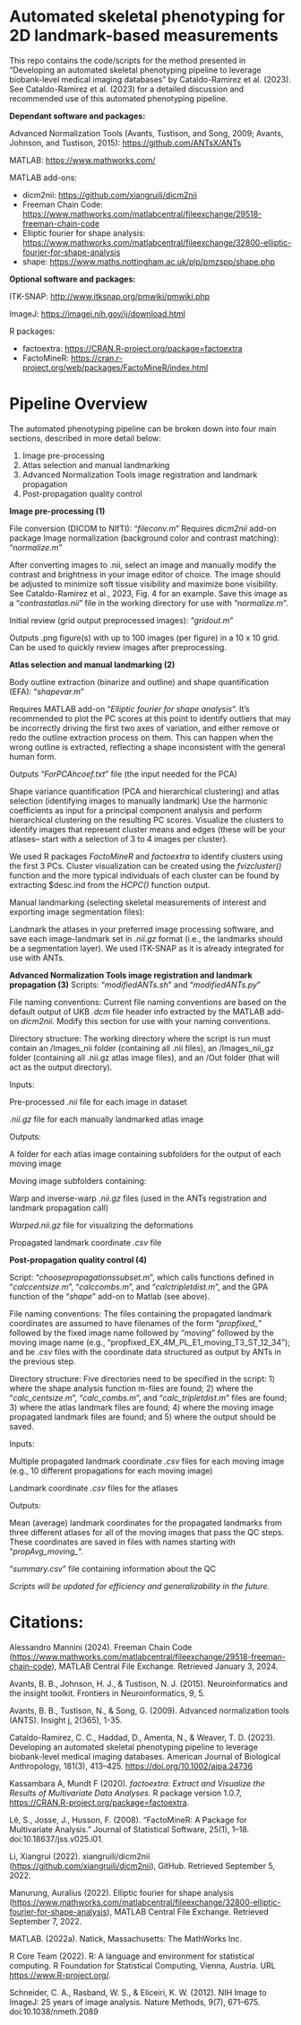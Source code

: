 # Automated skeletal phenotyping for 2D landmark-based measurements

This repo contains the code/scripts for the method presented in “Developing an automated skeletal phenotyping pipeline to leverage biobank-level medical imaging databases” by Cataldo-Ramirez et al. (2023). See Cataldo-Ramirez et al. (2023) for a detailed discussion and recommended use of this automated phenotyping pipeline. 

**Dependant software and packages:**

Advanced Normalization Tools (Avants, Tustison, and Song, 2009; Avants, Johnson, and Tustison, 2015): https://github.com/ANTsX/ANTs

MATLAB: https://www.mathworks.com/

MATLAB add-ons:
* dicm2nii: https://github.com/xiangruili/dicm2nii
* Freeman Chain Code: https://www.mathworks.com/matlabcentral/fileexchange/29518-freeman-chain-code
* Elliptic fourier for shape analysis: https://www.mathworks.com/matlabcentral/fileexchange/32800-elliptic-fourier-for-shape-analysis
* shape: https://www.maths.nottingham.ac.uk/plp/pmzspp/shape.php

**Optional software and packages:**

ITK-SNAP: http://www.itksnap.org/pmwiki/pmwiki.php

ImageJ: https://imagej.nih.gov/ij/download.html

R packages:
* factoextra: https://CRAN.R-project.org/package=factoextra
* FactoMineR: https://cran.r-project.org/web/packages/FactoMineR/index.html


# Pipeline Overview
The automated phenotyping pipeline can be broken down into four main sections, described in more detail below:
1. Image pre-processing
2. Atlas selection and manual landmarking
3. Advanced Normalization Tools image registration and landmark propagation
4. Post-propagation quality control



**Image pre-processing (1)**

File conversion (DICOM to NIfTI): “*fileconv.m*”
Requires *dicm2nii* add-on package
Image normalization (background color and contrast matching): “*normalize.m*”

After converting images to .nii, select an image and manually modify the contrast and brightness in your image editor of choice. The image should be adjusted to minimize soft tissue visibility and maximize bone visibility. See Cataldo-Ramirez et al., 2023, Fig. 4 for an example. Save this image as a “*contrastatlas.nii*” file in the working directory for use with “*normalize.m*”.

Initial review (grid output preprocessed images): “*gridout.m*”

Outputs .png figure(s) with up to 100 images (per figure) in a 10 x 10 grid. Can be used to quickly review images after preprocessing. 

**Atlas selection and manual landmarking (2)**

Body outline extraction (binarize and outline) and shape quantification (EFA): “*shapevar.m*”

Requires MATLAB add-on “*Elliptic fourier for shape analysis*”. It’s recommended to plot the PC scores at this point to identify outliers that may be incorrectly driving the first two axes of variation, and either remove or redo the outline extraction process on them. This can happen when the wrong outline is extracted, reflecting a shape inconsistent with the general human form.

Outputs “*ForPCAhcoef.txt*” file (the input needed for the PCA)

Shape variance quantification (PCA and hierarchical clustering) and atlas selection (identifying images to manually landmark)
Use the harmonic coefficients as input for a principal component analysis and perform hierarchical clustering on the resulting PC scores. Visualize the clusters to identify images that represent cluster means and edges (these will be your atlases– start with a selection of 3 to 4 images per cluster). 

We used R packages *FactoMineR* and *factoextra* to identify clusters using the first 3 PCs. Cluster visualization can be created using the *fvizcluster()* function and the more typical individuals of each cluster can be found by extracting $desc.ind from the *HCPC()* function output.

Manual landmarking (selecting skeletal measurements of interest and exporting image segmentation files):

Landmark the atlases in your preferred image processing software, and save each image-landmark set in *.nii.gz* format (i.e., the landmarks should be a segmentation layer). We used ITK-SNAP as it is already integrated for use with ANTs.

**Advanced Normalization Tools image registration and landmark propagation (3)**
Scripts: “*modifiedANTs.sh*” and “*modifiedANTs.py*”

File naming conventions: Current file naming conventions are based on the default output of UKB *.dcm* file header info extracted by the MATLAB add-on *dicm2nii*. Modify this section for use with your naming conventions.

Directory structure: The working directory where the script is run must contain an /Images_nii folder (containing all .nii files), an /Images_nii_gz folder (containing all .nii.gz atlas image files), and an /Out folder (that will act as the output directory).

Inputs:

Pre-processed *.nii* file for each image in dataset

*.nii.gz* file for each manually landmarked atlas image

Outputs:

A folder for each atlas image containing subfolders for the output of each moving image

Moving image subfolders containing:

Warp and inverse-warp *.nii.gz* files (used in the ANTs registration and landmark propagation call)

*Warped.nii.gz* file for visualizing the deformations

Propagated landmark coordinate *.csv* file


**Post-propagation quality control (4)**

Script: “*choosepropagationssubset.m*”, which calls functions defined in “*calccentsize.m*”, “*calccombs.m*”, and “*calctripletdist.m*”, and the GPA function of the “*shape*” add-on to Matlab (see above).

File naming conventions: The files containing the propagated landmark coordinates are assumed to have filenames of the form “*propfixed_*” followed by the fixed image name followed by “_moving_” followed by the moving image name (e.g., “propfixed_EX_4M_PL_E1_moving_T3_ST_12_34”); and be *.csv* files with the coordinate data structured as output by ANTs in the previous step.

Directory structure: Five directories need to be specified in the script: 1) where the shape analysis function m-files are found; 2) where the “*calc_centsize.m*”, “*calc_combs.m*”, and “*calc_tripletdist.m*” files are found; 3) where the atlas landmark files are found; 4) where the moving image propagated landmark files are found; and 5) where the output should be saved.

Inputs:

Multiple propagated landmark coordinate *.csv* files for each moving image (e.g., 10 different propagations for each moving image)

Landmark coordinate *.csv* files for the atlases

Outputs:

Mean (average) landmark coordinates for the propagated landmarks from three different atlases for all of the moving images that pass the QC steps. These coordinates are saved in files with names starting with “*propAvg_moving_*”.

“*summary.csv*” file containing information about the QC



*Scripts will be updated for efficiency and generalizability in the future.*



# Citations:
Alessandro Mannini (2024). Freeman Chain Code (https://www.mathworks.com/matlabcentral/fileexchange/29518-freeman-chain-code), MATLAB Central File Exchange. Retrieved January 3, 2024.

Avants, B. B., Johnson, H. J., & Tustison, N. J. (2015). Neuroinformatics and the insight toolkit. Frontiers in Neuroinformatics, 9, 5. 

Avants, B. B., Tustison, N., & Song, G. (2009). Advanced normalization tools (ANTS). Insight j, 2(365), 1-35.

Cataldo-Ramirez, C. C., Haddad, D., Amenta, N., & Weaver, T. D. (2023). Developing an automated skeletal phenotyping pipeline to leverage biobank-level medical imaging databases. American Journal of Biological Anthropology, 181(3), 413–425. https://doi.org/10.1002/ajpa.24736

Kassambara A, Mundt F (2020). _factoextra: Extract and Visualize the Results of Multivariate Data Analyses_. R package version 1.0.7, <https://CRAN.R-project.org/package=factoextra>. 

Lê, S., Josse, J., Husson, F. (2008). “FactoMineR: A Package for Multivariate Analysis.” Journal of Statistical Software, 25(1), 1–18. doi:10.18637/jss.v025.i01.

Li, Xiangrui (2022). xiangruili/dicm2nii (https://github.com/xiangruili/dicm2nii), GitHub. Retrieved September 5, 2022.

Manurung, Auralius (2022). Elliptic fourier for shape analysis (https://www.mathworks.com/matlabcentral/fileexchange/32800-elliptic-fourier-for-shape-analysis), MATLAB Central File Exchange. Retrieved September 7, 2022.

MATLAB. (2022a). Natick, Massachusetts: The MathWorks Inc.

R Core Team (2022). R: A language and environment for statistical computing. R Foundation for
Statistical Computing, Vienna, Austria. URL https://www.R-project.org/.

Schneider, C. A., Rasband, W. S., & Eliceiri, K. W. (2012). NIH Image to ImageJ: 25 years of image analysis. Nature Methods, 9(7), 671–675. doi:10.1038/nmeth.2089

